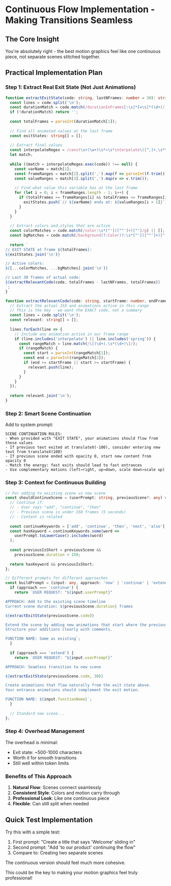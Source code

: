 # Continuous Flow Implementation - Making Transitions Seamless

## The Core Insight

You're absolutely right - the best motion graphics feel like one continuous piece, not separate scenes stitched together. 

## Practical Implementation Plan

### Step 1: Extract Real Exit State (Not Just Animations)

```typescript
function extractExitState(code: string, lastNFrames: number = 30): string {
  const lines = code.split('\n');
  const durationMatch = code.match(/durationInFrames[:\s]*[=\s]*(\d+)/);
  if (!durationMatch) return '';
  
  const totalFrames = parseInt(durationMatch[1]);
  
  // Find all animated values at the last frame
  const exitStates: string[] = [];
  
  // Extract final values
  const interpolateRegex = /const\s+(\w+)\s*=\s*interpolate\([^,]+,\s*\[([^\]]+)\],\s*\[([^\]]+)\]/g;
  let match;
  
  while ((match = interpolateRegex.exec(code)) !== null) {
    const varName = match[1];
    const frameRanges = match[2].split(',').map(f => parseInt(f.trim()));
    const valueRanges = match[3].split(',').map(v => v.trim());
    
    // Find what value this variable has at the last frame
    for (let i = 0; i < frameRanges.length - 1; i++) {
      if (totalFrames >= frameRanges[i] && totalFrames <= frameRanges[i + 1]) {
        exitStates.push(`// ${varName} ends at: ${valueRanges[i + 1]}`);
      }
    }
  }
  
  // Extract colors and styles that are active
  const colorMatches = code.match(/color:\s*["']([^"']+)["']/g) || [];
  const bgMatches = code.match(/background(?:Color)?:\s*["']([^"']+)["']/g) || [];
  
  return `
// EXIT STATE at frame ${totalFrames}:
${exitStates.join('\n')}

// Active colors:
${[...colorMatches, ...bgMatches].join('\n')}

// Last 30 frames of actual code:
${extractRelevantCode(code, totalFrames - lastNFrames, totalFrames)}
`;
}

function extractRelevantCode(code: string, startFrame: number, endFrame: number): string {
  // Extract the actual JSX and animations active in this range
  // This is the key - we want the EXACT code, not a summary
  const lines = code.split('\n');
  const relevant: string[] = [];
  
  lines.forEach(line => {
    // Include any animation active in our frame range
    if (line.includes('interpolate') || line.includes('spring')) {
      const rangeMatch = line.match(/\[(\d+),\s*(\d+)\]/);
      if (rangeMatch) {
        const start = parseInt(rangeMatch[1]);
        const end = parseInt(rangeMatch[2]);
        if (end >= startFrame || start >= startFrame) {
          relevant.push(line);
        }
      }
    }
  });
  
  return relevant.join('\n');
}
```

### Step 2: Smart Scene Continuation

Add to system prompt:
```
SCENE CONTINUATION RULES:
- When provided with "EXIT STATE", your animations should flow from those values
- If previous text exited at translateX(-100), consider entering new text from translateX(100)
- If previous scene ended with opacity 0, start new content from opacity 0
- Match the energy: fast exits should lead to fast entrances
- Use complementary motions (left→right, up→down, scale down→scale up)
```

### Step 3: Context for Continuous Building

```typescript
// For adding to existing scene vs new scene
const shouldContinueScene = (userPrompt: string, previousScene?: any) => {
  // Continue if:
  // - User says "add", "continue", "then"
  // - Previous scene is under 150 frames (5 seconds)
  // - Content is related
  
  const continueKeywords = ['add', 'continue', 'then', 'next', 'also'];
  const hasKeyword = continueKeywords.some(word => 
    userPrompt.toLowerCase().includes(word)
  );
  
  const previousIsShort = previousScene && 
    previousScene.duration < 150;
  
  return hasKeyword && previousIsShort;
};

// Different prompts for different approaches
const buildPrompt = (input: any, approach: 'new' | 'continue' | 'extend') => {
  if (approach === 'continue') {
    return `USER REQUEST: "${input.userPrompt}"

APPROACH: Add to the existing scene timeline
Current scene duration: ${previousScene.duration} frames

${extractExitState(previousScene.code)}

Extend the scene by adding new animations that start where the previous ones end.
Structure your additions clearly with comments.

FUNCTION NAME: Same as existing`;
  }
  
  if (approach === 'extend') {
    return `USER REQUEST: "${input.userPrompt}"

APPROACH: Seamless transition to new scene

${extractExitState(previousScene.code, 30)}

Create animations that flow naturally from the exit state above.
Your entrance animations should complement the exit motion.

FUNCTION NAME: ${input.functionName}`;
  }
  
  // Standard new scene...
};
```

### Step 4: Overhead Management

The overhead is minimal:
- Exit state: ~500-1000 characters
- Worth it for smooth transitions
- Still well within token limits

### Benefits of This Approach

1. **Natural Flow**: Scenes connect seamlessly
2. **Consistent Style**: Colors and motion carry through
3. **Professional Look**: Like one continuous piece
4. **Flexible**: Can still split when needed

## Quick Test Implementation

Try this with a simple test:
1. First prompt: "Create a title that says 'Welcome' sliding in"
2. Second prompt: "Add 'to our product' continuing the flow"
3. Compare to: Creating two separate scenes

The continuous version should feel much more cohesive.

This could be the key to making your motion graphics feel truly professional!